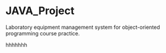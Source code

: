 # JAVA_Project
Laboratory equipment management system for object-oriented programming course practice.

hhhhhhh
